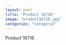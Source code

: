 ```yaml
---
layout: post
title: "Product 16716"
image: "product16716.jpg"
categories: "category1"
---
```

Product 16716
